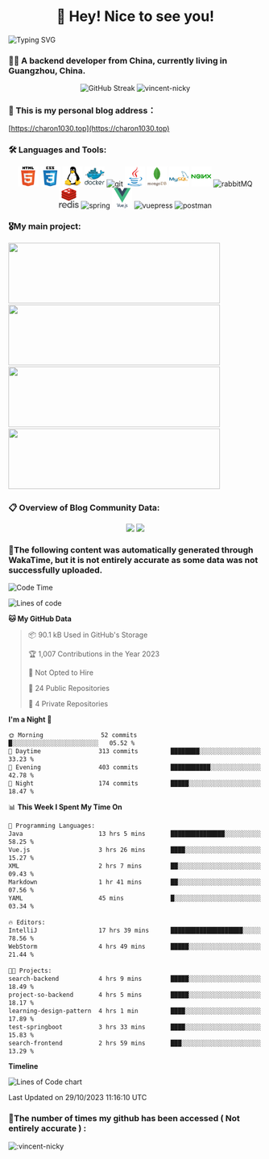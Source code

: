 <!--
**vincent-nicky/vincent-nicky** is a ✨ _special_ ✨ repository because its `README.md` (this file) appears on your GitHub profile.

Here are some ideas to get you started:

- 🔭 I’m currently working on ...
- 🌱 I’m currently learning ...
- 👯 I’m looking to collaborate on ...
- 🤔 I’m looking for help with ...
- 💬 Ask me about ...
- 📫 How to reach me: ...
- 😄 Pronouns: ...
- ⚡ Fun fact: ...
-->

<h1 align="center">
	👋 Hey! Nice to see you!
</h1>

<img align="center" src="https://readme-typing-svg.demolab.com?font=Fira+Code&pause=1000&multiline=true&random=false&width=435&lines=Welcome!+I'm+Shaojie+Wen😊"
alt="Typing SVG" />

### 👨‍💻 A backend developer from China, currently living in Guangzhou, China.

<div align="center">
	<img height="180" src="https://streak-stats.demolab.com?user=vincent-nicky&theme=gruvbox-light&date_format=M%20j%5B%2C%20Y%5D"
	alt="GitHub Streak" />
	<img height="180" src="https://github-readme-stats.vercel.app/api/top-langs?username=vincent-nicky&show_icons=true&locale=en&layout=compact&theme=solarized-light"
	alt="vincent-nicky" />
</div>

### 🥳 This is my personal blog address：

[https://charon1030.top](https://charon1030.top)

### 🛠️ Languages and Tools:

<div align="center">
	<img src="https://raw.githubusercontent.com/devicons/devicon/master/icons/html5/html5-original-wordmark.svg"
	alt="html5" width="40" height="40" />
	<img src="https://raw.githubusercontent.com/devicons/devicon/master/icons/css3/css3-original-wordmark.svg"
	alt="css3" width="40" height="40" />
	<img src="https://raw.githubusercontent.com/devicons/devicon/master/icons/linux/linux-original.svg"
	alt="linux" width="40" height="40" />
	<img src="https://raw.githubusercontent.com/devicons/devicon/master/icons/docker/docker-original-wordmark.svg"
	alt="docker" width="40" height="40" />
	<img src="https://www.vectorlogo.zone/logos/git-scm/git-scm-icon.svg"
	alt="git" width="40" height="40" />
	<img src="https://raw.githubusercontent.com/devicons/devicon/master/icons/java/java-original.svg"
	alt="java" width="40" height="40" />
	<img src="https://raw.githubusercontent.com/devicons/devicon/master/icons/mongodb/mongodb-original-wordmark.svg"
	alt="mongodb" width="40" height="40" />
	<img src="https://raw.githubusercontent.com/devicons/devicon/master/icons/mysql/mysql-original-wordmark.svg"
	alt="mysql" width="40" height="40" />
	<img src="https://raw.githubusercontent.com/devicons/devicon/master/icons/nginx/nginx-original.svg"
	alt="nginx" width="40" height="40" />
	<img src="https://www.vectorlogo.zone/logos/rabbitmq/rabbitmq-icon.svg"
	alt="rabbitMQ" width="40" height="40" />
	<img src="https://raw.githubusercontent.com/devicons/devicon/master/icons/redis/redis-original-wordmark.svg"
	alt="redis" width="40" height="40" />
	<img src="https://www.vectorlogo.zone/logos/springio/springio-icon.svg"
	alt="spring" width="40" height="40" />
	<img src="https://raw.githubusercontent.com/devicons/devicon/master/icons/vuejs/vuejs-original-wordmark.svg"
	alt="vuejs" width="40" height="40" />
	<img src="https://vuepress.vuejs.org/hero.png" alt="vuepress" width="40"
	height="40" />
	<img src="https://www.vectorlogo.zone/logos/getpostman/getpostman-icon.svg"
	alt="postman" width="40" height="40" />
</div>

### 🎖️My main project:

<div>
    <a href="https://github.com/vincent-nicky/project-xunyou-backend" target="_blank">
	<img height="120" width="420" src="https://github-readme-stats.vercel.app/api/pin/?username=vincent-nicky&repo=project-xunyou-backend&theme=solarized-light" />
    </a>
    <a href="https://github.com/vincent-nicky/project-bi-backend" target="_blank">
	<img height="120" width="420" src="https://github-readme-stats.vercel.app/api/pin/?username=vincent-nicky&repo=project-bi-backend&theme=solarized-light" />
    </a>
</div>

<div>
    <a href="https://github.com/vincent-nicky/project-api-v2" target="_blank">
	<img height="120" width="420" src="https://github-readme-stats.vercel.app/api/pin/?username=vincent-nicky&repo=project-api-v2&theme=solarized-light" />
    </a>
    <a href="https://github.com/vincent-nicky/project_so_backend" target="_blank">
	<img height="120" width="420" src="https://github-readme-stats.vercel.app/api/pin/?username=vincent-nicky&repo=project_so_backend&theme=solarized-light" />
    </a>
</div>

### 📋 Overview of Blog Community Data:

<div align="center">
	<img src="https://stats.justsong.cn/api/csdn?id=qq_58202163&theme=solarized-light">
	<img src="https://stats.justsong.cn/api/juejin?id=1614518186418616&theme=solarized-light">
</div>

### 🚩The following content was automatically generated through WakaTime, but it is not entirely accurate as some data was not successfully uploaded.

<!--START_SECTION:waka-->
![Code Time](http://img.shields.io/badge/Code%20Time-236%20hrs%2057%20mins-blue)

![Lines of code](https://img.shields.io/badge/From%20Hello%20World%20I%27ve%20Written-409.2%20thousand%20lines%20of%20code-blue)

**🐱 My GitHub Data** 

> 📦 90.1 kB Used in GitHub's Storage 
 > 
> 🏆 1,007 Contributions in the Year 2023
 > 
> 🚫 Not Opted to Hire
 > 
> 📜 24 Public Repositories 
 > 
> 🔑 4 Private Repositories 
 > 
**I'm a Night 🦉** 

```text
🌞 Morning                52 commits          █░░░░░░░░░░░░░░░░░░░░░░░░   05.52 % 
🌆 Daytime                313 commits         ████████░░░░░░░░░░░░░░░░░   33.23 % 
🌃 Evening                403 commits         ███████████░░░░░░░░░░░░░░   42.78 % 
🌙 Night                  174 commits         █████░░░░░░░░░░░░░░░░░░░░   18.47 % 
```


📊 **This Week I Spent My Time On** 

```text
💬 Programming Languages: 
Java                     13 hrs 5 mins       ███████████████░░░░░░░░░░   58.25 % 
Vue.js                   3 hrs 26 mins       ████░░░░░░░░░░░░░░░░░░░░░   15.27 % 
XML                      2 hrs 7 mins        ██░░░░░░░░░░░░░░░░░░░░░░░   09.43 % 
Markdown                 1 hr 41 mins        ██░░░░░░░░░░░░░░░░░░░░░░░   07.56 % 
YAML                     45 mins             █░░░░░░░░░░░░░░░░░░░░░░░░   03.34 % 

🔥 Editors: 
IntelliJ                 17 hrs 39 mins      ████████████████████░░░░░   78.56 % 
WebStorm                 4 hrs 49 mins       █████░░░░░░░░░░░░░░░░░░░░   21.44 % 

🐱‍💻 Projects: 
search-backend           4 hrs 9 mins        █████░░░░░░░░░░░░░░░░░░░░   18.49 % 
project-so-backend       4 hrs 5 mins        █████░░░░░░░░░░░░░░░░░░░░   18.17 % 
learning-design-pattern  4 hrs 1 min         ████░░░░░░░░░░░░░░░░░░░░░   17.89 % 
test-springboot          3 hrs 33 mins       ████░░░░░░░░░░░░░░░░░░░░░   15.83 % 
search-frontend          2 hrs 59 mins       ███░░░░░░░░░░░░░░░░░░░░░░   13.29 % 
```

**Timeline**

![Lines of Code chart](https://raw.githubusercontent.com/vincent-nicky/vincent-nicky/main/assets/bar_graph.png)


 Last Updated on 29/10/2023 11:16:10 UTC
<!--END_SECTION:waka-->

### 📍The number of times my github has been accessed ( Not entirely accurate ) :

<img src="https://count.getloli.com/get/@:vincent-nicky?theme=rule34" alt=":vincent-nicky" />
